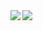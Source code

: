 <a href="https://lon9.github.io">
<img align="left" src="https://github-readme-stats.vercel.app/api?username=x0rzkov&count_private=true&show_icons=true&theme=dark" />
</a>
<a href="https://lon9.github.io">
<img align="left" src="https://github-readme-stats.vercel.app/api/top-langs/?username=x0rzkov&theme=dark&hide=html" />
</a>

